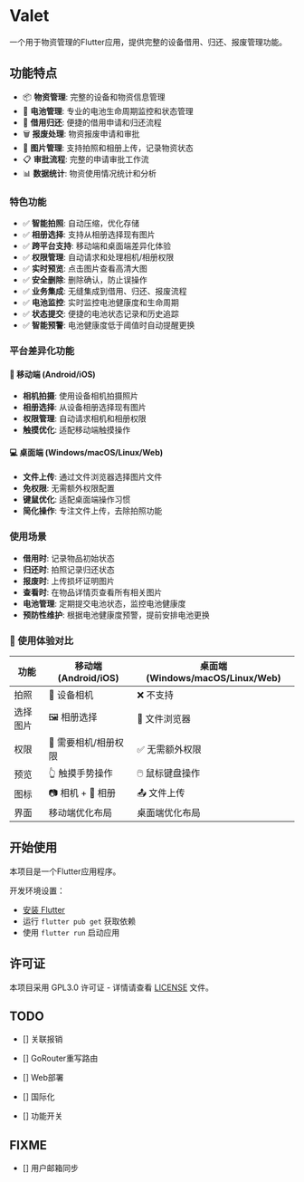 # Valet

一个用于物资管理的Flutter应用，提供完整的设备借用、归还、报废管理功能。

## 功能特点

- 📦 **物资管理**: 完整的设备和物资信息管理
- 🔋 **电池管理**: 专业的电池生命周期监控和状态管理
- 🔄 **借用归还**: 便捷的借用申请和归还流程  
- 🗑️ **报废处理**: 物资报废申请和审批
- 📸 **图片管理**: 支持拍照和相册上传，记录物资状态
- 📋 **审批流程**: 完整的申请审批工作流
- 📊 **数据统计**: 物资使用情况统计和分析

### 特色功能
- ✅ **智能拍照**: 自动压缩，优化存储
- ✅ **相册选择**: 支持从相册选择现有图片  
- ✅ **跨平台支持**: 移动端和桌面端差异化体验
- ✅ **权限管理**: 自动请求和处理相机/相册权限
- ✅ **实时预览**: 点击图片查看高清大图
- ✅ **安全删除**: 删除确认，防止误操作
- ✅ **业务集成**: 无缝集成到借用、归还、报废流程
- ✅ **电池监控**: 实时监控电池健康度和生命周期
- ✅ **状态提交**: 便捷的电池状态记录和历史追踪
- ✅ **智能预警**: 电池健康度低于阈值时自动提醒更换

### 平台差异化功能

#### 📱 移动端 (Android/iOS)
- **相机拍摄**: 使用设备相机拍摄照片
- **相册选择**: 从设备相册选择现有图片
- **权限管理**: 自动请求相机和相册权限
- **触摸优化**: 适配移动端触摸操作

#### 💻 桌面端 (Windows/macOS/Linux/Web)
- **文件上传**: 通过文件浏览器选择图片文件
- **免权限**: 无需额外权限配置
- **键鼠优化**: 适配桌面端操作习惯
- **简化操作**: 专注文件上传，去除拍照功能

### 使用场景
- **借用时**: 记录物品初始状态
- **归还时**: 拍照记录归还状态  
- **报废时**: 上传损坏证明图片
- **查看时**: 在物品详情页查看所有相关图片
- **电池管理**: 定期提交电池状态，监控电池健康度
- **预防性维护**: 根据电池健康度预警，提前安排电池更换

### 🎯 使用体验对比

| 功能 | 移动端 (Android/iOS) | 桌面端 (Windows/macOS/Linux/Web) |
|------|---------------------|----------------------------------|
| 拍照 | 📱 设备相机 | ❌ 不支持 |
| 选择图片 | 🖼️ 相册选择 | 📁 文件浏览器 |
| 权限 | 🔐 需要相机/相册权限 | ✅ 无需额外权限 |
| 预览 | 👆 触摸手势操作 | 🖱️ 鼠标键盘操作 |
| 图标 | 📷 相机 + 📱 相册 | 📤 文件上传 |
| 界面 | 移动端优化布局 | 桌面端优化布局 |

## 开始使用

本项目是一个Flutter应用程序。

开发环境设置：

- [安装 Flutter](https://docs.flutter.dev/get-started/install)
- 运行 `flutter pub get` 获取依赖
- 使用 `flutter run` 启动应用

## 许可证

本项目采用 GPL3.0 许可证 - 详情请查看 [LICENSE](LICENSE) 文件。

## TODO

- [] 关联报销

- [] GoRouter重写路由
- [] Web部署

- [] 国际化
- [] 功能开关

## FIXME

- [] 用户邮箱同步